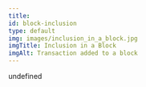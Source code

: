 ```yaml
--- 
title: 
id: block-inclusion
type: default
img: images/inclusion_in_a_block.jpg
imgTitle: Inclusion in a Block
imgAlt: Transaction added to a block
---
```


undefined

